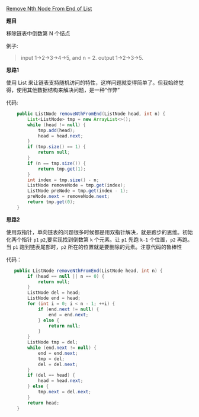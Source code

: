 [Remove Nth Node From End of List](https://leetcode.com/problems/remove-nth-node-from-end-of-list/)

**题目**

移除链表中倒数第 N 个结点

例子:

> input 1->2->3->4->5, and n = 2.
> output 1->2->3->5.


**思路1**

使用 List 来让链表支持随机访问的特性，这样问题就变得简单了。但我始终觉得，使用其他数据结构来解决问题，是一种“作弊”

代码:

``` java
    public ListNode removeNthFromEnd(ListNode head, int n) {
        List<ListNode> tmp = new ArrayList<>();
        while (head != null) {
            tmp.add(head);
            head = head.next;
        }
        if (tmp.size() == 1) {
            return null;
        }
        if (n == tmp.size()) {
            return tmp.get(1);
        }
        int index = tmp.size() - n;
        ListNode removeNode = tmp.get(index);
        ListNode preNode = tmp.get(index - 1);
        preNode.next = removeNode.next;
        return tmp.get(0);
    }
```

**思路2**

使用双指针，单向链表的问题很多时候都是用双指针解决，就是跑步的思维。初始化两个指针 `p1` `p2`,要实现找到倒数第 `k` 个元素。让 `p1` 先跑 `k-1` 个位置，`p2` 再跑。当 `p1` 跑到链表尾部时，`p2` 所在的位置就是要删除的元素。注意代码的鲁棒性

代码：

``` java
   public ListNode removeNthFromEnd(ListNode head, int n) {
        if (head == null || n == 0) {
            return null;
        }
        ListNode del = head;
        ListNode end = head;
        for (int i = 0; i < n - 1; ++i) {
            if (end.next != null) {
                end = end.next;
            } else {
                return null;
            }
        }
        ListNode tmp = del;
        while (end.next != null) {
            end = end.next;
            tmp = del;
            del = del.next;
        }
        if (del == head) {
            head = head.next;
        } else {
            tmp.next = del.next;
        }
        return head;
    }
```

